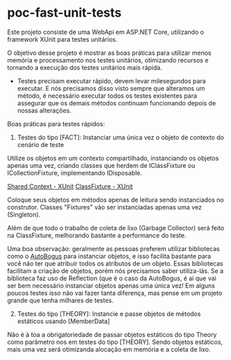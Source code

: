 # poc-fast-unit-tests

Este projeto consiste de uma WebApi em ASP.NET Core, utilizando o framework XUnit para testes unitários.

O objetivo desse projeto é mostrar as boas práticas para utilizar menos memória e processamento nos testes unitários, otimizando recursos e tornando a execução dos testes unitários mais rápida.

- Testes precisam executar rápido, devem levar milesegundos para executar. E nós precisamos disso visto sempre que alteramos 
um método, é necessário executar todos os testes existentes para assegurar que os demais métodos continuam funcionando 
depois de nossas alterações.

Boas práticas para testes rápidos:

1. Testes do tipo [FACT]: Instanciar uma única vez o objeto de contexto do cenário de teste

 Utilize os objetos em um contexto compartilhado, instanciando os objetos apenas uma vez, criando classes que herdem de IClassFixture ou ICollectionFixture, implementando IDisposable.
 
 [Shared Context - XUnit](https://xunit.net/docs/shared-context)
 [ClassFixture - XUnit](https://xunit.net/docs/shared-context#class-fixture)
 
 Coloque seus objetos em métodos apenas de leitura sendo instanciados no construtor. Classes "Fixtures" vão ser instanciadas 
 apenas uma vez (Singleton).
 
 Além de que todo o trabalho de coleta de lixo (Garbage Collector) será feito na ClassFixture, melhorando bastante a performance do teste.
  
 Uma boa observação: geralmente as pessoas preferem utilizar bibliotecas como o [AutoBogus](https://github.com/nickdodd79/AutoBogus) para instanciar objetos, e isso facilita bastante para você não ter que atribuir todos os atributos de um objeto. Essas bibliotecas facilitam a criação de objetos, porém nós precisamos saber utiliza-lás. Se a biblioteca faz uso de Reflection (que é o caso da AutoBogus, é aí que vai ser bem necessário instanciar objetos apenas uma única vez!
 Em alguns poucos testes isso não vai fazer tanta diferença, mas pense em um projeto grande que tenha milhares de testes.

2. Testes do tipo [THEORY]: Instancie e passe objetos de métodos estáticos usando [MemberData]

 Não é à toa a obrigatoriedade de passar objetos estáticos do tipo Theory<T> como parâmetro nos em testes do tipo [THEORY].
 Sendo objetos estáticos, mais uma vez será otimizanda alocação em memória e a coleta de lixo.
